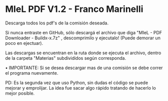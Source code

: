 # MIeL PDF V1.2 - Franco Marinelli
Descarga todos los pdf's de la comisión deseada.

Si nunca entraste en GitHub, sólo descargá el archivo que diga "MIeL - PDF Downloader - Buildx-x.7z" , descomprimilo y ejecutalo! (Puede demorar un poco en ejectuar).

Las descargas se encuentran en la ruta donde se ejecuta el archivo, dentro de la carpeta "Materias" subdivididos según corresponda.

• IMPORTANTE:
Si se desea descargar mas de una comisión se debe correr el programa nuevamente.

PD: Es la segunda vez que uso Python, sin dudas el código se puede mejorar y emprolijar. La idea fue sacar algo rápido tratando de hacerlo lo mejor posible.

